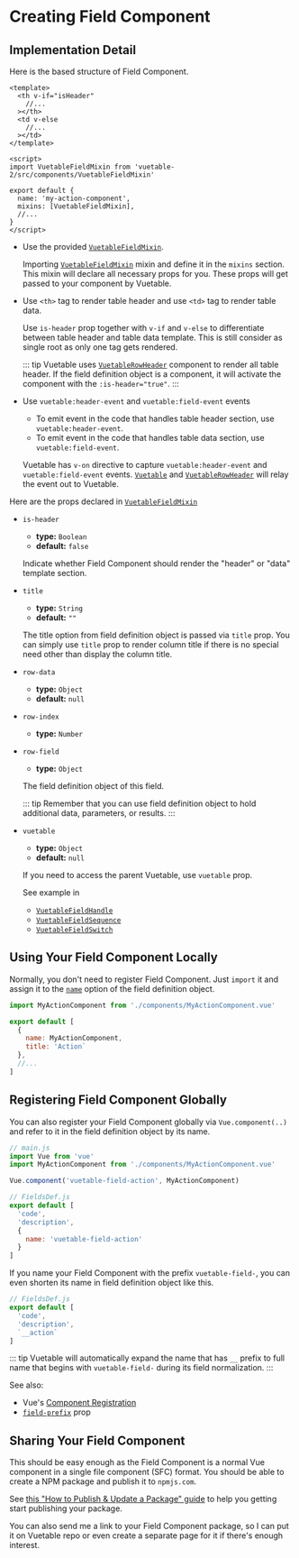 # Creating Field Component

## Implementation Detail   

Here is the based structure of Field Component.
```vue
<template>
  <th v-if="isHeader"
    //...
  ></th>
  <td v-else
    //...
  ></td>
</template>

<script>
import VuetableFieldMixin from 'vuetable-2/src/components/VuetableFieldMixin'

export default {
  name: 'my-action-component',
  mixins: [VuetableFieldMixin],
  //...
}
</script>
```

- Use the provided [`VuetableFieldMixin`](../api/field/mixin.md).

  Importing [`VuetableFieldMixin`](../api/field/mixin.md) mixin and define it in the `mixins` section. This mixin will declare all necessary props for you. These props will get passed to your component by Vuetable.

- Use `<th>` tag to render table header and use `<td>` tag to render table data.  

  Use `is-header` prop together with `v-if` and `v-else` to differentiate between table header and table data template. This is still consider as single root as only one tag gets rendered. 

  ::: tip
  Vuetable uses [`VuetableRowHeader`](../api/row/header.md) component to render all table header. If the field definition object is a component, it will activate the component with the `:is-header="true"`.
  :::

- Use `vuetable:header-event` and `vuetable:field-event` events
  - To emit event in the code that handles table header section, use `vuetable:header-event`.
  - To emit event in the code that handles table data section, use `vuetable:field-event`.
  
  Vuetable has `v-on` directive to capture `vuetable:header-event` and `vuetable:field-event` events. [`Vuetable`](../api/vuetable/properties.md) and [`VuetableRowHeader`](../api/row/header.md) will relay the event out to Vuetable.

Here are the props declared in [`VuetableFieldMixin`](../api/field/mixin.md)

- `is-header`
  - **type:** `Boolean`
  - **default:** `false`

  Indicate whether Field Component should render the "header" or "data" template section.

- `title`
  - **type:** `String`
  - **default:** `""`   
  
  The title option from field definition object is passed via `title` prop. You can simply use `title` prop to render column title if there is no special need other than display the column title.
  
- `row-data`
  - **type:** `Object`
  - **default:** `null`

- `row-index`
  - **type:** `Number`
  
- `row-field`   
  - **type:** `Object`
  
  The field definition object of this field. 
  
  ::: tip
  Remember that you can use field definition object to hold additional data, parameters, or results.
  :::

- `vuetable`    
  - **type:** `Object`
  - **default:** `null`

  If you need to access the parent Vuetable, use `vuetable` prop.


  See example in
  - [`VuetableFieldHandle`]() 
  - [`VuetableFieldSequence`]()
  - [`VuetableFieldSwitch`]()

## Using Your Field Component Locally

Normally, you don't need to register Field Component. Just `import` it and assign it to the [`name`](./fields-definition.html#name) option of the field definition object.

```javascript
import MyActionComponent from './components/MyActionComponent.vue'

export default [
  {
    name: MyActionComponent,
    title: 'Action`
  },
  //...  
]
```

## Registering Field Component Globally

You can also register your Field Component globally via `Vue.component(..)` and refer to it in the field definition object by its name.

```javascript
// main.js
import Vue from 'vue'
import MyActionComponent from './components/MyActionComponent.vue'

Vue.component('vuetable-field-action', MyActionComponent)
```

```javascript
// FieldsDef.js
export default [
  'code',
  'description',
  { 
    name: 'vuetable-field-action'
  }
]
```

If you name your Field Component with the prefix `vuetable-field-`, you can even shorten its name in field definition object like this.

```javascript
// FieldsDef.js
export default [
  'code',
  'description',
  `__action`
]
```

::: tip
Vuetable will automatically expand the name that has `__` prefix to full name that begins with `vuetable-field-` during its field normalization.
:::

See also:
- Vue's [Component Registration](https://vuejs.org/v2/guide/components-registration.html)
- [`field-prefix`](../api/vuetable/properties.md#field-prefix) prop

## Sharing Your Field Component

This should be easy enough as the Field Component is a normal Vue component in a single file component (SFC) format. You should be able to create a NPM package and publish it to `npmjs.com`. 

See [this "How to Publish & Update a Package" guide](https://docs.npmjs.com/getting-started/publishing-npm-packages) to help you getting start publishing your package.

You can also send me a link to your Field Component package, so I can put it on Vuetable repo or even create a separate page for it if there's enough interest.
